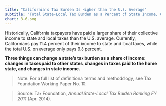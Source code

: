 ```yaml
---
title: "California’s Tax Burden Is Higher than the U.S. Average"
subtitle: "Total State-Local Tax Burden as a Percent of State Income, California and U.S. Average (1977-2011)"
chart: 3-6.svg
---
```

Historically, California taxpayers have paid a larger share of their collective income to state and local taxes than the U.S. average. Currently, Californians pay 11.4 percent of their income to state and local taxes, while the total U.S. on average only pays 9.8 percent.

**Three things can change a state’s tax burden as a share of income: changes in taxes paid to other states, changes in taxes paid to the home state, and changes in state income.**

> Note: For a full list of definitional terms and methodology, see Tax Foundation Working Paper No. 10.

> Source: Tax Foundation, *Annual State-Local Tax Burden Ranking FY 2011* (Apr. 2014).
